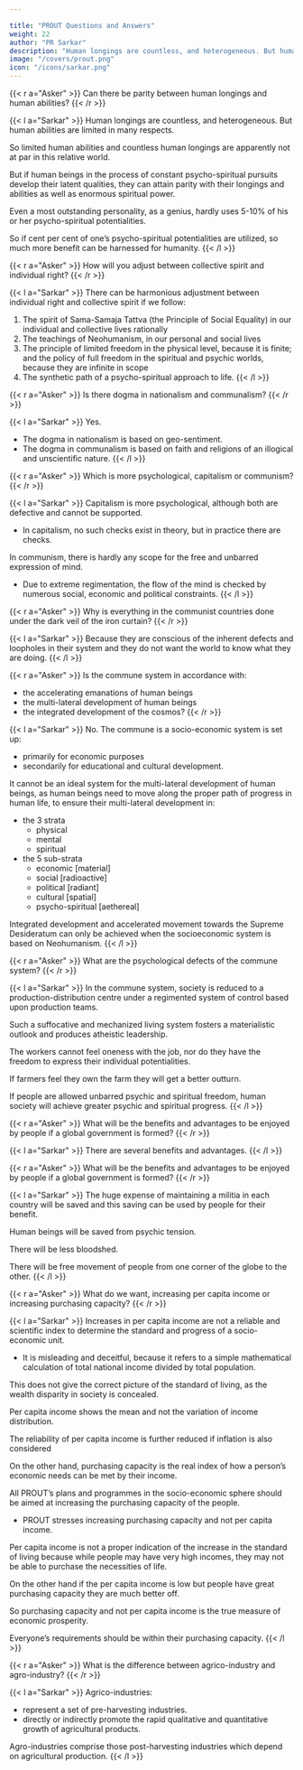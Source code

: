 ```yaml
---

title: "PROUT Questions and Answers"
weight: 22
author: "PR Sarkar"
description: "Human longings are countless, and heterogeneous. But human abilities are limited in many respects"
image: "/covers/prout.png"
icon: "/icons/sarkar.png"
---
```



{{< r a="Asker" >}}
Can there be parity between human longings and human abilities?
{{< /r >}}

{{< l a="Sarkar" >}}
Human longings are countless, and heterogeneous. But human abilities are limited in many respects. 

So limited human abilities and countless human longings are apparently not at par in this relative world. 

But if human beings in the process of constant psycho-spiritual pursuits develop their latent qualities, they can attain parity with their longings and abilities as well as enormous spiritual power. 

Even a most outstanding personality, as a genius, hardly uses 5-10% of his or her psycho-spiritual potentialities. 

So if cent per cent of one’s psycho-spiritual potentialities are utilized, so much more benefit can be harnessed for humanity.
{{< /l >}}


{{< r a="Asker" >}}
How will you adjust between collective spirit and individual right?
{{< /r >}}

{{< l a="Sarkar" >}}
There can be harmonious adjustment between individual right and collective spirit if we follow:

1. The spirit of Sama-Samaja Tattva (the Principle of Social Equality) in our individual and collective lives rationally
2. The teachings of Neohumanism, in our personal and social lives
3. The principle of limited freedom in the physical level, because it is finite; and the policy of full freedom in the spiritual and psychic worlds, because they are infinite in scope
4. The synthetic path of a psycho-spiritual approach to life.
{{< /l >}}


{{< r a="Asker" >}}
Is there dogma in nationalism and communalism?
{{< /r >}}

{{< l a="Sarkar" >}}
Yes. 
- The dogma in nationalism is based on geo-sentiment.
- The dogma in communalism is based on faith and religions of an illogical and unscientific nature.
{{< /l >}}


{{< r a="Asker" >}}
Which is more psychological, capitalism or communism?
{{< /r >}}


{{< l a="Sarkar" >}}
Capitalism is more psychological, although both are defective and cannot be supported. 
- In capitalism, no such checks exist in theory, but in practice there are checks.

In communism, there is hardly any scope for the free and unbarred expression of mind. 
- Due to extreme regimentation, the flow of the mind is checked by numerous social, economic and political constraints. 
{{< /l >}}


{{< r a="Asker" >}}
Why is everything in the communist countries done under the dark veil of the iron curtain?
{{< /r >}}

{{< l a="Sarkar" >}}
Because they are conscious of the inherent defects and loopholes in their system and they do not want the world to know what they are doing.
{{< /l >}}


{{< r a="Asker" >}}
Is the commune system in accordance with:
- the accelerating emanations of human beings
- the multi-lateral development of human beings
- the integrated development of the cosmos?
{{< /r >}}

{{< l a="Sarkar" >}}
No. The commune is a socio-economic system is set up:
- primarily for economic purposes
- secondarily for educational and cultural development.

It cannot be an ideal system for the multi-lateral development of human beings, as human beings need to move along the proper path of progress in human life, to ensure their multi-lateral development in:
- the 3 strata
  - physical
  - mental
  - spiritual
- the 5 sub-strata
  - economic [material]
  - social [radioactive]
  - political [radiant]
  - cultural [spatial]
  - psycho-spiritual [aethereal]

Integrated development and accelerated movement towards the Supreme Desideratum can only be achieved when the socioeconomic system is based on Neohumanism.
{{< /l >}}



{{< r a="Asker" >}}
What are the psychological defects of the commune system?
{{< /r >}}

{{< l a="Sarkar" >}}
In the commune system, society is reduced to a production-distribution centre under a regimented system of control based upon production teams. 

Such a suffocative and mechanized living system fosters a materialistic outlook and produces atheistic leadership. 

The workers cannot feel oneness with the job, nor do they have the freedom to express their individual potentialities. 

If farmers feel they own the farm they will get a better outturn. 

If people are allowed unbarred psychic and spiritual freedom, human society will achieve greater psychic and spiritual progress.
{{< /l >}}


{{< r a="Asker" >}}
What will be the benefits and advantages to be enjoyed by people if a global government is formed?
{{< /r >}}

{{< l a="Sarkar" >}}
There are several benefits and advantages.
{{< /l >}}

{{< r a="Asker" >}}
What will be the benefits and advantages to be enjoyed by people if a global government is formed?
{{< /r >}}

{{< l a="Sarkar" >}}
The huge expense of maintaining a militia in each country will be saved and this saving can be used by people for their benefit.

Human beings will be saved from psychic tension.

There will be less bloodshed.

There will be free movement of people from one corner of the globe to the other.
{{< /l >}}


{{< r a="Asker" >}}
What do we want, increasing per capita income or increasing purchasing capacity?
{{< /r >}}

{{< l a="Sarkar" >}}
Increases in per capita income are not a reliable and scientific index to determine the standard and progress of a socio-economic unit. 
- It is misleading and deceitful, because it refers to a simple mathematical calculation of total national income divided by total population. 

This does not give the correct picture of the standard of living, as the wealth disparity in society is concealed. 

Per capita income shows the mean and not the variation of income distribution. 

The reliability of per capita income is further reduced if inflation is also considered

On the other hand, purchasing capacity is the real index of how a person’s economic needs can be met by their income. 

All PROUT’s plans and programmes in the socio-economic sphere should be aimed at increasing the purchasing capacity of the people.
- PROUT stresses increasing purchasing capacity and not per capita income. 

Per capita income is not a proper indication of the increase in the standard of living because while people may have very high incomes, they may not be able to purchase the necessities of life. 

On the other hand if the per capita income is low but people have great purchasing capacity they are much better off. 

So purchasing capacity and not per capita income is the true measure of economic prosperity. 

Everyone’s requirements should be within their <!-- pecuniary periphery or --> purchasing capacity.
{{< /l >}}


{{< r a="Asker" >}}
What is the difference between agrico-industry and agro-industry?
{{< /r >}}

{{< l a="Sarkar" >}}
Agrico-industries:
- represent a set of pre-harvesting industries. 
- directly or indirectly promote the rapid qualitative and quantitative growth of agricultural products. 

Agro-industries comprise those post-harvesting industries which depend on agricultural production.
{{< /l >}}



